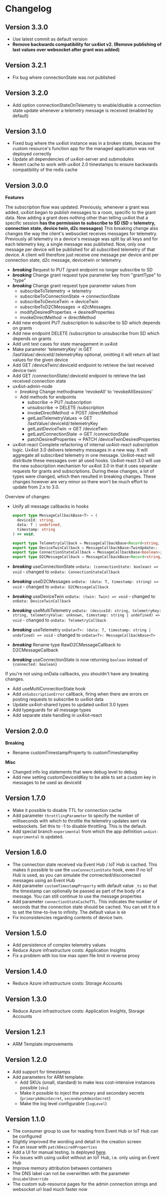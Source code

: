# Changelog

## Version 3.3.0

* Use latest commit as default version
* **Remove backwards compatibility for ux4iot v2. (Remove publishing of last values over websocket after grant was added)**

## Version 3.2.1

* Fix bug where connectionState was not published

## Version 3.2.0

* Add option connectionStateOnTelemetry to enable/disable a connection state update whenever a telemetry message is received (enabled by default)

## Version 3.1.0

* Fixed bug where the ux4iot instance was in a broken state, because the custom resource's function app for the managed application was not deployed correctly
* Update all dependencies of ux4iot-server and submodules
* Revert cache to work with ux4iot 2.0 timestamps to ensure backwards compatibility of the redis cache

## Version 3.0.0

**Features**

The subscription flow was updated. Previously, whenever a grant was added, ux4iot began to publish messages to a room, specific to the grant data. Now adding a grant does nothing other than telling ux4iot that a specific session **has the permission to subscribe to SD (SD = telemetry, connection state, device twin, d2c messages)** This breaking change also changes the way the client's websocket receives messages for telemetry. Previously all telemetry in a device's message was split by all keys and for each telemetry key, a single message was published. Now, only one message per device will be published for all subscribed telemetry of that device. A client will therefore just receive one message per device and per connection state, d2c message, devicetwin or telemetry.

* _**breaking**_ Request to PUT /grant endpoint no longer subscribe to SD
* _**breaking**_ Change grant request type parameter key from "grantType" to "type"
* _**breaking**_ Change grant request type parameter values from
  * subscribeToTelemetry -> telemetry
  * subscribeToConnectionState -> connectionState
  * subscribeToDeviceTwin -> deviceTwin
  * subscribeToD2CMessages -> d2cMessages
  * modifyDesiredProperties -> desiredProperties
  * invokeDirectMethod -> directMethod
* Add new endpoint PUT /subscription to subscribe to SD which depends on grants
* Add new endpoint DELETE /subscription to unsubscribe from SD which depends on grants
* Add unit test cases for state management in ux4iot
* Make parameter 'telemetryKey' in GET /lastValue/:deviceId/:telemetryKey optional, omitting it will return all last values for the given device
* Add GET /deviceTwin/:deviceId endpoint to retrieve the last received device twin
* Add GET /connectionState/:deviceId endpoint to retrieve the last received connection state
* ux4iot-admin-node
  * _breaking_ Change methodname 'revokeAll' to 'revokeAllSessions'
  * Add methods for endpoints
    * subscribe -> PUT /subscription
    * unsubscribe -> DELETE /subscription
    * invokeDirectMethod -> POST /directMethod
    * getLastTelemetryValues -> GET /lastValue/:deviceId/:telemetryKey
    * getLastDeviceTwin -> GET /deviceTwin
    * getLastConnectionState -> GET /connectionState
    * patchDesiredProperties -> PATCH /deviceTwinDesiredProperties
* ux4iot-react Complete refactoring of internal ux4iot-react subscription logic. Ux4iot 3.0 delivers telemetry messages in a new way. It will aggregate all subscribed telemetry in one message. Ux4iot-react will distribute these messages over all used hooks. Ux4iot-react 3.0 will use the new subscription mechanism for ux4iot 3.0 in that it uses separate requests for grants and subscriptions. During these changes, a lot of types were changed, which then resulted in breaking changes. These changes however are very minor so there won't be much effort to update from 2.x to 3.0.

Overview of changes:

*   Unify all message callbacks in hooks

    ```ts
    export type MessageCallbackBase<T> = (
      deviceId: string,
      data: T | undefined,
      timestamp: string
    ) => void;

    export type TelemetryCallback = MessageCallbackBase<Record<string, unknown>>;
    export type DeviceTwinCallback = MessageCallbackBase<TwinUpdate>;
    export type ConnectionStateCallback = MessageCallbackBase<boolean>;
    export type D2CMessageCallback = MessageCallbackBase<Record<string, unknown>>;
    ```
* _**breaking**_ useConnectionState `onData: (connectionState: boolean) => void` - changed to `onData: ConnectionStateCallback`
* _**breaking**_ useD2CMessages `onData: (data: T, timestamp: string) => void` - changed to `onData: D2CMessageCallback`
* _**breaking**_ useDeviceTwin `onData: (twin: Twin) => void` - changed to `onData: DeviceTwinCallback`
* _**breaking**_ useMultiTelemetry `onData: (deviceId: string, telemetryKey: string, telemetryValue: unknown, timestamp: string | undefined) => void` - changed to `onData: TelemetryCallback`
* _**breaking**_ useTelemetry `onData<T>: (data: T, timestamp: string | undefined) => void` - changed to `onData<T>: MessageCallbackBase<T>`
* _**breaking**_ Rename type RawD2CMessageCallback to D2CMessageCallback
* _**breaking**_ useConnectionState is now returning `boolean` instead of `{connected: boolean}`

If you're not using onData callbacks, you shouldn't have any breaking changes.

* Add useMultiConnectionState hook
* Add `onSubscriptionError` callback, firing when there are errors on posting requests to subscribe to ux4iot data
* Update ux4iot-shared types to updated ux4iot 3.0 types
* Add typeguards for all message types
* Add separate state handling in ux4iot-react

## Version 2.0.0

**Breaking**

* Rename customTimestampProperty to customTimestampKey

**Misc**

* Changed info log statements that were debug level to debug&#x20;
* Add new setting customDeviceIdKey to be able to set a custom key in messages to be used as deviceId

## Version 1.7.0

* Make it possible to disable TTL for connection cache
* Add parameter `throttlingParameter` to specify the number of milliseconds with which to throttle the telemetry updates sent via websockets. Set this to -1 to disable throttling. This is the default.
* Add special branch `experimental` from which the app definition `ux4iot-experimental` is updated.

## Version 1.6.0

* The connection state received via Event Hub / IoT Hub is cached. This makes it possible to use the `useConnectionState` hook, even if no IoT Hub is used, as you can simulate the connected/disconnected messages using an Event Hub
* Add parameter `customTimestampProperty` with default value `_ts` so that the timestamp can optionally be passed as part of the body of a message. You can still continue to use the message properties
* Add parameter `connectionStateCacheTTL`. This indicates the number of seconds that the connection state should be cached. You can set it to `0` to set the time-to-live to infinity. The default value is `60`
* Fix inconsistencies regarding contents of device twin.

## Version 1.5.0

* Add persistence of complex telemetry values
* Reduce Azure infrastructure costs: Application Insights
* Fix a problem with too low max open file limit in reverse proxy

## Version 1.4.0

* Reduce Azure infrastructure costs: Storage Accounts

## Version 1.3.0

* Reduce Azure infrastructure costs: Application Insights, Storage Accounts

## Version 1.2.1

* ARM Template improvements

## Version 1.2.0

* Add support for timestamps
* Add parameters for ARM template:
  * Add SKUs (small, standard) to make less cost-intensive instances possible (`sku`)
  * Make it possible to inject the primary and secondary secrets (`primaryAdminSecret`, `secondaryAdminSecret`)
  * Make the log level configurable (`logLevel`)

## Version 1.1.0

* The consumer group to use for reading from Event Hub or IoT Hub can be configured
* Slightly improved the wording and detail in the creation screen
* Fix an issue with `patchDesiredProperties`
* Add a UI for manual testing. Is deployed [here](https://ux4iotsnapshotstorage.z6.web.core.windows.net/).
* Fix issues with using ux4iot without an IoT Hub, i.e. only using an Event Hub
* Improve memory attribution between containers
* The DNS label can not be overwritten with the parameter `dnsLabelOverride`
* The custom sub-resource pages for the admin connection strings and websocket url load much faster now
